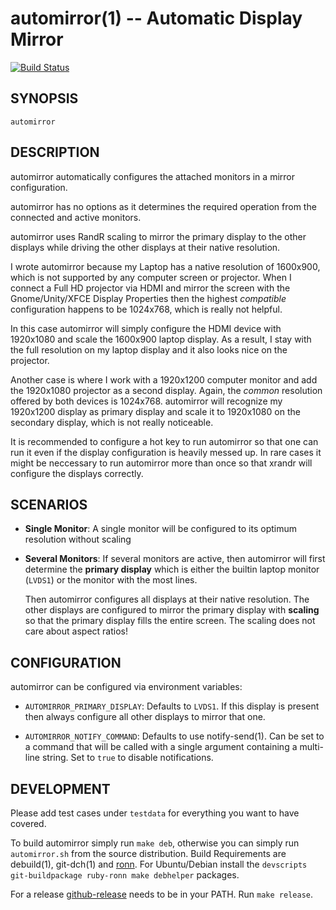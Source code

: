 automirror(1) -- Automatic Display Mirror
=============================================

[![Build Status](https://semaphoreci.com/api/v1/schlomo/automirror/branches/master/badge.svg)](https://semaphoreci.com/schlomo/automirror)

## SYNOPSIS

`automirror`

## DESCRIPTION

automirror automatically configures the attached monitors in a mirror configuration.

automirror has no options as it determines the required operation from the connected and active monitors.

automirror uses RandR scaling to mirror the primary display to the other displays while driving the other displays at their native resolution.

I wrote automirror because my Laptop has a native resolution of 1600x900, which is not supported by any computer screen or projector.
When I connect a Full HD projector via HDMI and mirror the screen with the Gnome/Unity/XFCE Display Properties then the highest *compatible* configuration
happens to be 1024x768, which is really not helpful.

In this case automirror will simply configure the HDMI device with 1920x1080 and scale the 1600x900 laptop display. As a result, I stay with the full resolution
on my laptop display and it also looks nice on the projector.

Another case is where I work with a 1920x1200 computer monitor and add the 1920x1080 projector as a second display. Again, the *common* resolution offered by both
devices is 1024x768. automirror will recognize my 1920x1200 display as primary display and scale it to 1920x1080 on the secondary display, which is not really noticeable.

It is recommended to configure a hot key to run automirror so that one can run it even if the display configuration is heavily messed up.
In rare cases it might be neccessary to run automirror more than once so that xrandr will configure the displays correctly.

## SCENARIOS

  * **Single Monitor**:
    A single monitor will be configured to its optimum resolution without scaling

  * **Several Monitors**:
    If several monitors are active, then automirror will first determine the **primary display**
    which is either the builtin laptop monitor (`LVDS1`) or the monitor with the most lines.

    Then automirror configures all displays at their native resolution. The other displays are
    configured to mirror the primary display with **scaling**  so that the primary display fills
    the entire screen. The scaling does not care about aspect ratios!

## CONFIGURATION

automirror can be configured via environment variables:

  * `AUTOMIRROR_PRIMARY_DISPLAY`:
    Defaults to `LVDS1`. If this display is present then always configure all other displays to mirror that one.

  * `AUTOMIRROR_NOTIFY_COMMAND`:
    Defaults to use notify-send(1). Can be set to a command that will be called with a single argument containing a multi-line string. Set to `true` to disable notifications.

## DEVELOPMENT

Please add test cases under `testdata` for everything you want to have covered.

To build automirror simply run `make deb`, otherwise you can simply run `automirror.sh` from the source distribution.
Build Requirements are debuild(1), git-dch(1) and [ronn](http://rtomayko.github.io/ronn/). For Ubuntu/Debian install the `devscripts git-buildpackage ruby-ronn make debhelper` packages.

For a release [github-release](https://github.com/c4milo/github-release) needs to be in your PATH. Run `make release`.
